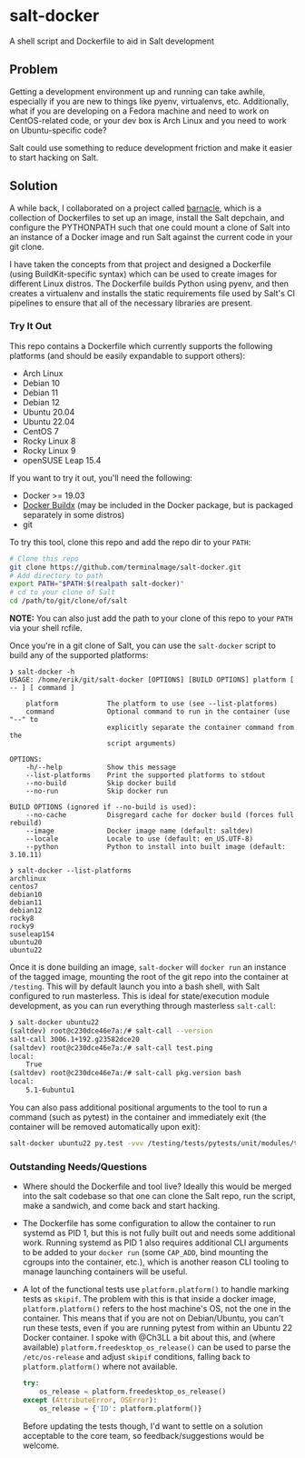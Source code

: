 # salt-docker

A shell script and Dockerfile to aid in Salt development

## Problem

Getting a development environment up and running can take awhile, especially if
you are new to things like pyenv, virtualenvs, etc. Additionally, what if you
are developing on a Fedora machine and need to work on CentOS-related code, or
your dev box is Arch Linux and you need to work on Ubuntu-specific code?

Salt could use something to reduce development friction and make it easier to
start hacking on Salt.

## Solution

A while back, I collaborated on a project called
[barnacle](https://github.com/cachedout/barnacle), which is a collection of
Dockerfiles to set up an image, install the Salt depchain, and configure the
PYTHONPATH such that one could mount a clone of Salt into an instance of a
Docker image and run Salt against the current code in your git clone.

I have taken the concepts from that project and designed a Dockerfile (using
BuildKit-specific syntax) which can be used to create images for different
Linux distros. The Dockerfile builds Python using pyenv, and then creates a
virtualenv and installs the static requirements file used by Salt's CI
pipelines to ensure that all of the necessary libraries are present.

### Try It Out

This repo contains a Dockerfile which currently supports the following
platforms (and should be easily expandable to support others):

- Arch Linux
- Debian 10
- Debian 11
- Debian 12
- Ubuntu 20.04
- Ubuntu 22.04
- CentOS 7
- Rocky Linux 8
- Rocky Linux 9
- openSUSE Leap 15.4

If you want to try it out, you'll need the following:

- Docker >= 19.03
- [Docker Buildx](https://github.com/docker/buildx#installing) (may be included
  in the Docker package, but is packaged separately in some distros)
- git

To try this tool, clone this repo and add the repo dir to your `PATH`:

```bash
# Clone this repo
git clone https://github.com/terminalmage/salt-docker.git
# Add directory to path
export PATH="$PATH:$(realpath salt-docker)"
# cd to your clone of Salt
cd /path/to/git/clone/of/salt
```

**NOTE:** You can also just add the path to your clone of this repo to your
`PATH` via your shell rcfile.

Once you're in a git clone of Salt, you can use the `salt-docker` script to
build any of the supported platforms:

```
❯ salt-docker -h
USAGE: /home/erik/git/salt-docker [OPTIONS] [BUILD OPTIONS] platform [ -- ] [ command ]

    platform            The platform to use (see --list-platforms)
    command             Optional command to run in the container (use "--" to
                        explicitly separate the container command from the
                        script arguments)

OPTIONS:
    -h/--help           Show this message
    --list-platforms    Print the supported platforms to stdout
    --no-build          Skip docker build
    --no-run            Skip docker run

BUILD OPTIONS (ignored if --no-build is used):
    --no-cache          Disgregard cache for docker build (forces full rebuild)
    --image             Docker image name (default: saltdev)
    --locale            Locale to use (default: en_US.UTF-8)
    --python            Python to install into built image (default: 3.10.11)

❯ salt-docker --list-platforms
archlinux
centos7
debian10
debian11
debian12
rocky8
rocky9
suseleap154
ubuntu20
ubuntu22
```

Once it is done building an image, `salt-docker` will `docker run` an instance
of the tagged image, mounting the root of the git repo into the container at
`/testing`. This will by default launch you into a bash shell, with Salt
configured to run masterless. This is ideal for state/execution module
development, as you can run everything through masterless `salt-call`:

```bash
❯ salt-docker ubuntu22
(saltdev) root@c230dce46e7a:/# salt-call --version
salt-call 3006.1+192.g23582dce20
(saltdev) root@c230dce46e7a:/# salt-call test.ping
local:
    True
(saltdev) root@c230dce46e7a:/# salt-call pkg.version bash
local:
    5.1-6ubuntu1
```

You can also pass additional positional arguments to the tool to run a command
(such as pytest) in the container and immediately exit (the container will be
removed automatically upon exit):

```bash
salt-docker ubuntu22 py.test -vvv /testing/tests/pytests/unit/modules/test_aptpkg.py
```

### Outstanding Needs/Questions

- Where should the Dockerfile and tool live? Ideally this would be merged into
  the salt codebase so that one can clone the Salt repo, run the script, make a
  sandwich, and come back and start hacking.

- The Dockerfile has some configuration to allow the container to run systemd
  as PID 1, but this is not fully built out and needs some additional work.
  Running systemd as PID 1 also requires additional CLI arguments to be added
  to your `docker run` (some `CAP_ADD`, bind mounting the cgroups into the
  container, etc.), which is another reason CLI tooling to manage launching
  containers will be useful.

- A lot of the functional tests use `platform.platform()` to handle marking
  tests as `skipif`. The problem with this is that inside a docker image,
  `platform.platform()` refers to the host machine's OS, not the one in the
  container. This means that if you are not on Debian/Ubuntu, you can't run
  these tests, even if you are running pytest from within an Ubuntu 22 Docker
  container. I spoke with @Ch3LL a bit about this, and (where available)
  `platform.freedesktop_os_release()` can be used to parse the
  `/etc/os-release` and adjust `skipif` conditions, falling back to
  `platform.platform()` where not available.

  ```python
  try:
      os_release = platform.freedesktop_os_release()
  except (AttributeError, OSError):
      os_release = {'ID': platform.platform()}
  ```

  Before updating the tests though, I'd want to settle on a solution acceptable
  to the core team, so feedback/suggestions would be welcome.

